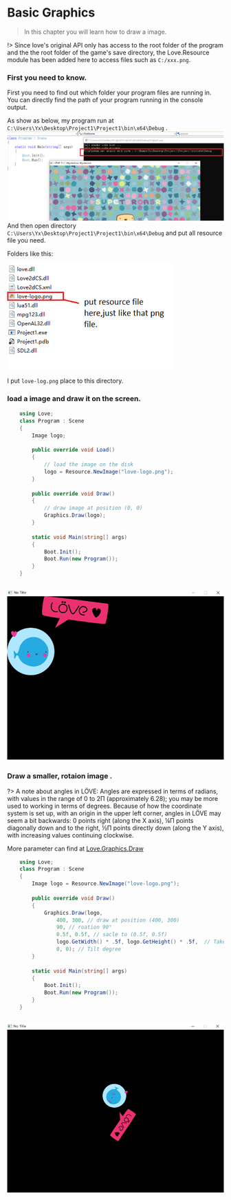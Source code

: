 # Basic Graphics

> In this chapter you will learn how to draw a image.

!> Since love's original API only has access to the root folder of the program and the the root folder of the game's save directory, the Love.Resource module has been added here to access files such as `C:/xxx.png`.

### First you need to know.

First you need to find out which folder your program files are running in. You can directly find the path of your program running in the console output.

As show as below, my program run at `C:\Users\Yx\Desktop\Project1\Project1\bin\x64\Debug` .
![](img/04-where.png)
And then open directory `C:\Users\Yx\Desktop\Project1\Project1\bin\x64\Debug` and put all resource file you need.

Folders like this:

![](img/04-run-path.png)

I put `love-log.png` place to this directory.
### load a image and draw it on the screen.
```C#
    using Love;
    class Program : Scene
    {
        Image logo;

        public override void Load()
        {
            // load the image on the disk
            logo = Resource.NewImage("love-logo.png");
        }

        public override void Draw()
        {
            // draw image at position (0, 0)
            Graphics.Draw(logo);
        }

        static void Main(string[] args)
        {
            Boot.Init();
            Boot.Run(new Program());
        }
    }
```
![](img/04-img.png)
---------

### Draw a smaller, rotaion image .
?> A note about angles in LÖVE: Angles are expressed in terms of radians, with values in the range of 0 to 2Π (approximately 6.28); you may be more used to working in terms of degrees. Because of how the coordinate system is set up, with an origin in the upper left corner, angles in LÖVE may seem a bit backwards: 0 points right (along the X axis), ¼Π points diagonally down and to the right, ½Π points directly down (along the Y axis), with increasing values continuing clockwise.

More parameter can find at [Love.Graphics.Draw](/module/Love.Graphics#lovegraphicsdrawlovedrawablesystemsinglesystemsinglesystemsinglesystemsinglesystemsinglesystemsinglesystemsinglesystemsinglesystemsingle)
```C#
    using Love;
    class Program : Scene
    {
        Image logo = Resource.NewImage("love-logo.png");

        public override void Draw()
        {
            Graphics.Draw(logo,
                400, 300, // draw at position (400, 300)
                90, // roation 90°
                0.5f, 0.5f, // sacle to (0.5f, 0.5f)
                logo.GetWidth() * .5f, logo.GetHeight() * .5f,  // Take the image center as an anchor
                0, 0); // Tilt degree
        }

        static void Main(string[] args)
        {
            Boot.Init();
            Boot.Run(new Program());
        }
    }
```
![](img/04-img-rotation.png)
---------

